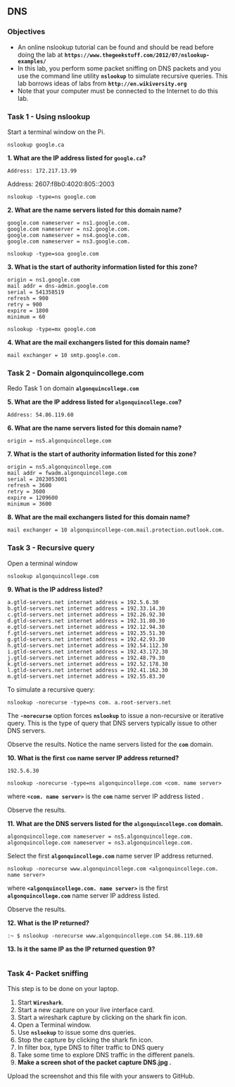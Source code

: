 ## DNS

### Objectives

- An online nslookup tutorial can be found and should be read before doing the lab at **`https://www.thegeekstuff.com/2012/07/nslookup-examples/`**
- In this lab, you perform some packet sniffing on DNS packets and you use the command line utility **`nslookup`** to simulate recursive queries. This lab borrows ideas of labs from **`http://en.wikiversity.org`**
- Note that your computer must be connected to the Internet to do this lab.

### Task 1 - Using nslookup

Start a terminal window on the Pi.

```
nslookup google.ca
```

**1. What are the IP address listed for `google.ca`?**

```
Address: 172.217.13.99
```
Address: 2607:f8b0:4020:805::2003
```
nslookup -type=ns google.com
```

**2. What are the name servers listed for this domain name?**

```
google.com nameserver = ns1.google.com.
google.com nameserver = ns2.google.com.
google.com nameserver = ns4.google.com.
google.com nameserver = ns3.google.com.
```
```
nslookup -type=soa google.com
```

**3. What is the start of authority information listed for this zone?**

```
origin = ns1.google.com
mail addr = dns-admin.google.com
serial = 541358519
refresh = 900
retry = 900
expire = 1800
minimum = 60
```

```
nslookup -type=mx google.com
```

**4. What are the mail exchangers listed for this domain name?**

```
mail exchanger = 10 smtp.google.com.
```



### Task 2 - Domain algonquincollege.com

Redo Task 1 on domain **`algonquincollege.com`**

**5. What are the IP address listed for `algonquincollege.com`?**

```
Address: 54.86.119.60
```

**6. What are the name servers listed for this domain name?**

```
origin = ns5.algonquincollege.com
```

**7. What is the start of authority information listed for this zone?**

```
origin = ns5.algonquincollege.com
mail addr = fwadm.algonquincollege.com
serial = 2023053001
refresh = 3600
retry = 3600
expire = 1209600
minimum = 3600
```

**8. What are the mail exchangers listed for this domain name?**

```
mail exchanger = 10 algonquincollege-com.mail.protection.outlook.com.
```



### Task 3 - Recursive query

Open a terminal window

```
nslookup algonquincollege.com
```

**9. What is the IP address listed?**

```
a.gtld-servers.net internet address = 192.5.6.30
b.gtld-servers.net internet address = 192.33.14.30
c.gtld-servers.net internet address = 192.26.92.30
d.gtld-servers.net internet address = 192.31.80.30
e.gtld-servers.net internet address = 192.12.94.30
f.gtld-servers.net internet address = 192.35.51.30
g.gtld-servers.net internet address = 192.42.93.30
h.gtld-servers.net internet address = 192.54.112.30
i.gtld-servers.net internet address = 192.43.172.30
j.gtld-servers.net internet address = 192.48.79.30
k.gtld-servers.net internet address = 192.52.178.30
l.gtld-servers.net internet address = 192.41.162.30
m.gtld-servers.net internet address = 192.55.83.30
```

To simulate a recursive query:

```
nslookup -norecurse -type=ns com. a.root-servers.net
```

The **`-norecurse`** option forces **`nslookup`** to issue a non-recursive or iterative query. This is the type of query that DNS servers typically issue to other DNS servers.

Observe the results. Notice the name servers listed for the **`com`** domain.

**10. What is the first `com` name server IP address returned?**

```
192.5.6.30
```



```
nslookup -norecurse -type=ns algonquincollege.com <com. name server>
```

where **`<com. name server>`** is the **`com`** name server IP address listed .

Observe the results.

**11. What are the DNS servers listed for the `algonquincollege.com` domain.**

```
algonquincollege.com nameserver = ns5.algonquincollege.com.
algonquincollege.com nameserver = ns3.algonquincollege.com.
```

Select the first **`algonquincollege.com`** name server IP address returned.

```
nslookup -norecurse www.algonquincollege.com <algonquincollege.com. name server>
```

where **`<algonquincollege.com. name server>`** is the first **`algonquincollege.com`** name server IP address listed.

Observe the results.

**12. What is the IP returned?**

```
:~ $ nslookup -norecurse www.algonquincollege.com 54.86.119.60
```

**13. Is it the same IP as the IP returned question 9?**

```

```



### Task 4- Packet sniffing

This step is to be done on your laptop.

1. Start **`Wireshark`**.
2. Start a new capture on your live interface card.
3. Start a wireshark capture by clicking on the shark fin icon.
4. Open a Terminal window.
5. Use **`nslookup`** to issue some dns queries.
6. Stop the capture by clicking the shark fin icon.
7. In filter box, type DNS to filter traffic to DNS query
8. Take some time to explore DNS traffic in the different panels.
9. **Make a screen shot of the packet capture DNS.jpg .**

Upload the screenshot and this file with your answers to GitHub.

